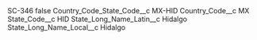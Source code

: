 <?xml version="1.0" encoding="UTF-8"?>
<CustomMetadata xmlns="http://soap.sforce.com/2006/04/metadata" xmlns:xsi="http://www.w3.org/2001/XMLSchema-instance" xmlns:xsd="http://www.w3.org/2001/XMLSchema">
    <label>SC-346</label>
    <protected>false</protected>
    <values>
        <field>Country_Code_State_Code__c</field>
        <value xsi:type="xsd:string">MX-HID</value>
    </values>
    <values>
        <field>Country_Code__c</field>
        <value xsi:type="xsd:string">MX</value>
    </values>
    <values>
        <field>State_Code__c</field>
        <value xsi:type="xsd:string">HID</value>
    </values>
    <values>
        <field>State_Long_Name_Latin__c</field>
        <value xsi:type="xsd:string">Hidalgo</value>
    </values>
    <values>
        <field>State_Long_Name_Local__c</field>
        <value xsi:type="xsd:string">Hidalgo</value>
    </values>
</CustomMetadata>
